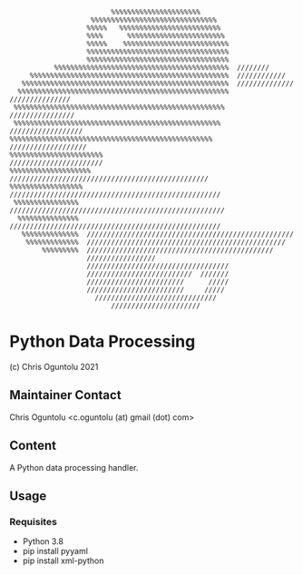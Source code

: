                              %%%%%%%%%%%%%%%%%%%%%%                             
                        %%%%%%%%%%%%%%%%%%%%%%%%%%%%%%%                         
                       %%%%%   %%%%%%%%%%%%%%%%%%%%%%%%%                       
                       %%%%      %%%%%%%%%%%%%%%%%%%%%%%%                      
                       %%%%%    %%%%%%%%%%%%%%%%%%%%%%%%%%                      
                       %%%%%%%%%%%%%%%%%%%%%%%%%%%%%%%%%%%                      
                       %%%%%%%%%%%%%%%%%%%%%%%%%%%%%%%%%%%                      
               %%%%%%%%%%%%%%%%%%%%%%%%%%%%%%%%%%%%%%%%%%%  ////////            
         %%%%%%%%%%%%%%%%%%%%%%%%%%%%%%%%%%%%%%%%%%%%%%%%%  ////////////        
       %%%%%%%%%%%%%%%%%%%%%%%%%%%%%%%%%%%%%%%%%%%%%%%%%%%  //////////////      
      %%%%%%%%%%%%%%%%%%%%%%%%%%%%%%%%%%%%%%%%%%%%%%%%%%%%  ///////////////     
     %%%%%%%%%%%%%%%%%%%%%%%%%%%%%%%%%%%%%%%%%%%%%%%%%%%%  ////////////////     
     %%%%%%%%%%%%%%%%%%%%%%%%%%%%%%%%%%%%%%%%%%%%%%%%%%%  //////////////////    
    %%%%%%%%%%%%%%%%%%%%%%%%%%%%%%%%%%%%%%%%%%%%%%%%%%   ///////////////////    
    %%%%%%%%%%%%%%%%%%%%%%%                          ///////////////////////    
    %%%%%%%%%%%%%%%%%%%%   /////////////////////////////////////////////////    
    %%%%%%%%%%%%%%%%%%  ////////////////////////////////////////////////////    
     %%%%%%%%%%%%%%%%  /////////////////////////////////////////////////////    
      %%%%%%%%%%%%%%%  ////////////////////////////////////////////////////     
       %%%%%%%%%%%%%%  ///////////////////////////////////////////////////      
        %%%%%%%%%%%%%  /////////////////////////////////////////////////        
            %%%%%%%%%  //////////////////////////////////////////////           
                       /////////////////                                        
                       ///////////////////////////////////                      
                       //////////////////////////  ///////                      
                       ////////////////////////      /////                      
                       ////////////////////////     /////                       
                         //////////////////////////////                         
                             //////////////////////  

# Python Data Processing
 (c) Chris Oguntolu 2021

## Maintainer Contact
Chris Oguntolu <c.oguntolu (at) gmail (dot) com>

## Content
A Python data processing handler.

## Usage

### Requisites
* Python 3.8
* pip install pyyaml
* pip install xml-python
